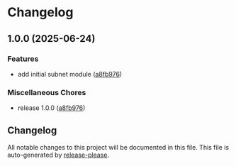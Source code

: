 # Changelog

## 1.0.0 (2025-06-24)


### Features

* add initial subnet module ([a8fb976](https://github.com/CloudAstro/terraform-opentelekomcloud-vpc-subnet/commit/a8fb976b5702a9c2f3424d2a0e006b7946d80912))


### Miscellaneous Chores

* release 1.0.0 ([a8fb976](https://github.com/CloudAstro/terraform-opentelekomcloud-vpc-subnet/commit/a8fb976b5702a9c2f3424d2a0e006b7946d80912))

## Changelog

All notable changes to this project will be documented in this file.
This file is auto-generated by [release-please](https://github.com/googleapis/release-please).
